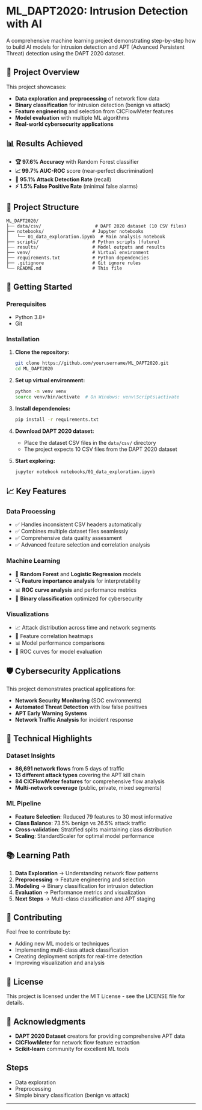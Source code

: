 # ML_DAPT2020: Intrusion Detection with AI

A comprehensive machine learning project demonstrating step-by-step how to build AI models for intrusion detection and APT (Advanced Persistent Threat) detection using the DAPT 2020 dataset.

## 🎯 Project Overview

This project showcases:
- **Data exploration and preprocessing** of network flow data
- **Binary classification** for intrusion detection (benign vs attack)
- **Feature engineering** and selection from CICFlowMeter features
- **Model evaluation** with multiple ML algorithms
- **Real-world cybersecurity applications**

## 📊 Results Achieved

- **🏆 97.6% Accuracy** with Random Forest classifier
- **📈 99.7% AUC-ROC** score (near-perfect discrimination)
- **🎯 95.1% Attack Detection Rate** (recall)
- **⚡ 1.5% False Positive Rate** (minimal false alarms)

## 📁 Project Structure

```
ML_DAPT2020/
├── data/csv/                    # DAPT 2020 dataset (10 CSV files)
├── notebooks/                  # Jupyter notebooks
│   └── 01_data_exploration.ipynb  # Main analysis notebook
├── scripts/                    # Python scripts (future)
├── results/                    # Model outputs and results
├── venv/                       # Virtual environment
├── requirements.txt            # Python dependencies
├── .gitignore                  # Git ignore rules
└── README.md                   # This file
```

## 🚀 Getting Started

### Prerequisites
- Python 3.8+
- Git

### Installation
1. **Clone the repository:**
   ```bash
   git clone https://github.com/yourusername/ML_DAPT2020.git
   cd ML_DAPT2020
   ```

2. **Set up virtual environment:**
   ```bash
   python -m venv venv
   source venv/bin/activate  # On Windows: venv\Scripts\activate
   ```

3. **Install dependencies:**
   ```bash
   pip install -r requirements.txt
   ```

4. **Download DAPT 2020 dataset:**
   - Place the dataset CSV files in the `data/csv/` directory
   - The project expects 10 CSV files from the DAPT 2020 dataset

5. **Start exploring:**
   ```bash
   jupyter notebook notebooks/01_data_exploration.ipynb
   ```

## 📈 Key Features

### Data Processing
- ✅ Handles inconsistent CSV headers automatically
- ✅ Combines multiple dataset files seamlessly
- ✅ Comprehensive data quality assessment
- ✅ Advanced feature selection and correlation analysis

### Machine Learning
- 🤖 **Random Forest** and **Logistic Regression** models
- 🔍 **Feature importance analysis** for interpretability
- 📊 **ROC curve analysis** and performance metrics
- 🎯 **Binary classification** optimized for cybersecurity

### Visualizations
- 📈 Attack distribution across time and network segments
- 🔗 Feature correlation heatmaps
- 📊 Model performance comparisons
- 🎯 ROC curves for model evaluation

## 🛡️ Cybersecurity Applications

This project demonstrates practical applications for:
- **Network Security Monitoring** (SOC environments)
- **Automated Threat Detection** with low false positives
- **APT Early Warning Systems**
- **Network Traffic Analysis** for incident response

## 🔬 Technical Highlights

### Dataset Insights
- **86,691 network flows** from 5 days of traffic
- **13 different attack types** covering the APT kill chain
- **84 CICFlowMeter features** for comprehensive flow analysis
- **Multi-network coverage** (public, private, mixed segments)

### ML Pipeline
- **Feature Selection**: Reduced 79 features to 30 most informative
- **Class Balance**: 73.5% benign vs 26.5% attack traffic
- **Cross-validation**: Stratified splits maintaining class distribution
- **Scaling**: StandardScaler for optimal model performance

## 📚 Learning Path

1. **Data Exploration** → Understanding network flow patterns
2. **Preprocessing** → Feature engineering and selection
3. **Modeling** → Binary classification for intrusion detection
4. **Evaluation** → Performance metrics and visualization
5. **Next Steps** → Multi-class classification and APT staging

## 🤝 Contributing

Feel free to contribute by:
- Adding new ML models or techniques
- Implementing multi-class attack classification
- Creating deployment scripts for real-time detection
- Improving visualization and analysis

## 📄 License

This project is licensed under the MIT License - see the LICENSE file for details.

## 🙏 Acknowledgments

- **DAPT 2020 Dataset** creators for providing comprehensive APT data
- **CICFlowMeter** for network flow feature extraction
- **Scikit-learn** community for excellent ML tools

## Steps
- Data exploration
- Preprocessing
- Simple binary classification (benign vs attack)

---
